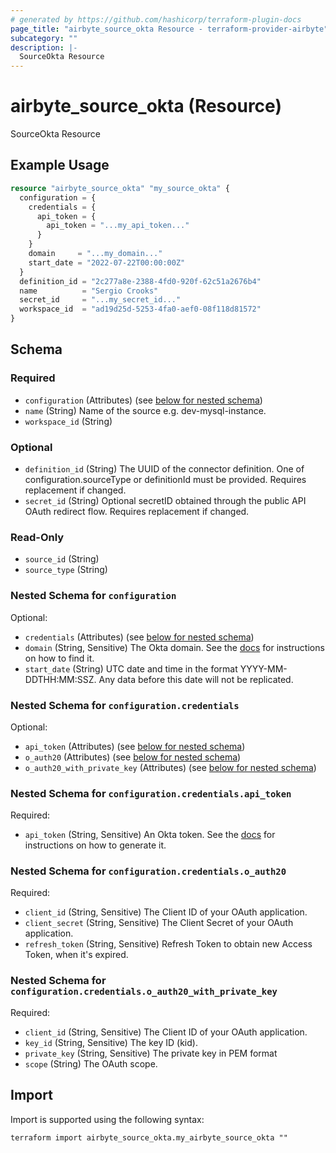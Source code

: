 ```yaml
---
# generated by https://github.com/hashicorp/terraform-plugin-docs
page_title: "airbyte_source_okta Resource - terraform-provider-airbyte"
subcategory: ""
description: |-
  SourceOkta Resource
---
```


# airbyte_source_okta (Resource)

SourceOkta Resource

## Example Usage

```terraform
resource "airbyte_source_okta" "my_source_okta" {
  configuration = {
    credentials = {
      api_token = {
        api_token = "...my_api_token..."
      }
    }
    domain     = "...my_domain..."
    start_date = "2022-07-22T00:00:00Z"
  }
  definition_id = "2c277a8e-2388-4fd0-920f-62c51a2676b4"
  name          = "Sergio Crooks"
  secret_id     = "...my_secret_id..."
  workspace_id  = "ad19d25d-5253-4fa0-aef0-08f118d81572"
}
```

<!-- schema generated by tfplugindocs -->
## Schema

### Required

- `configuration` (Attributes) (see [below for nested schema](#nestedatt--configuration))
- `name` (String) Name of the source e.g. dev-mysql-instance.
- `workspace_id` (String)

### Optional

- `definition_id` (String) The UUID of the connector definition. One of configuration.sourceType or definitionId must be provided. Requires replacement if changed.
- `secret_id` (String) Optional secretID obtained through the public API OAuth redirect flow. Requires replacement if changed.

### Read-Only

- `source_id` (String)
- `source_type` (String)

<a id="nestedatt--configuration"></a>
### Nested Schema for `configuration`

Optional:

- `credentials` (Attributes) (see [below for nested schema](#nestedatt--configuration--credentials))
- `domain` (String, Sensitive) The Okta domain. See the <a href="https://docs.airbyte.com/integrations/sources/okta">docs</a> for instructions on how to find it.
- `start_date` (String) UTC date and time in the format YYYY-MM-DDTHH:MM:SSZ. Any data before this date will not be replicated.

<a id="nestedatt--configuration--credentials"></a>
### Nested Schema for `configuration.credentials`

Optional:

- `api_token` (Attributes) (see [below for nested schema](#nestedatt--configuration--credentials--api_token))
- `o_auth20` (Attributes) (see [below for nested schema](#nestedatt--configuration--credentials--o_auth20))
- `o_auth20_with_private_key` (Attributes) (see [below for nested schema](#nestedatt--configuration--credentials--o_auth20_with_private_key))

<a id="nestedatt--configuration--credentials--api_token"></a>
### Nested Schema for `configuration.credentials.api_token`

Required:

- `api_token` (String, Sensitive) An Okta token. See the <a href="https://docs.airbyte.com/integrations/sources/okta">docs</a> for instructions on how to generate it.


<a id="nestedatt--configuration--credentials--o_auth20"></a>
### Nested Schema for `configuration.credentials.o_auth20`

Required:

- `client_id` (String, Sensitive) The Client ID of your OAuth application.
- `client_secret` (String, Sensitive) The Client Secret of your OAuth application.
- `refresh_token` (String, Sensitive) Refresh Token to obtain new Access Token, when it's expired.


<a id="nestedatt--configuration--credentials--o_auth20_with_private_key"></a>
### Nested Schema for `configuration.credentials.o_auth20_with_private_key`

Required:

- `client_id` (String, Sensitive) The Client ID of your OAuth application.
- `key_id` (String, Sensitive) The key ID (kid).
- `private_key` (String, Sensitive) The private key in PEM format
- `scope` (String) The OAuth scope.

## Import

Import is supported using the following syntax:

```shell
terraform import airbyte_source_okta.my_airbyte_source_okta ""
```
